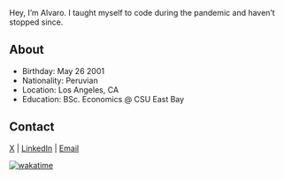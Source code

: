 Hey, I’m Alvaro. I taught myself to code during the pandemic and haven’t stopped since.

## About

- Birthday: May 26 2001
- Nationality: Peruvian
- Location: Los Angeles, CA
- Education: BSc. Economics @ CSU East Bay

## Contact

[X](https://x.com/alvropenaa) | [LinkedIn](https://www.linkedin.com/in/alvropena/) | [Email](mailto:me@alvropena.com)

[![wakatime](https://wakatime.com/badge/user/401cadbc-f50c-4d07-a590-a965437b8e94.svg)](https://wakatime.com/@401cadbc-f50c-4d07-a590-a965437b8e94)
